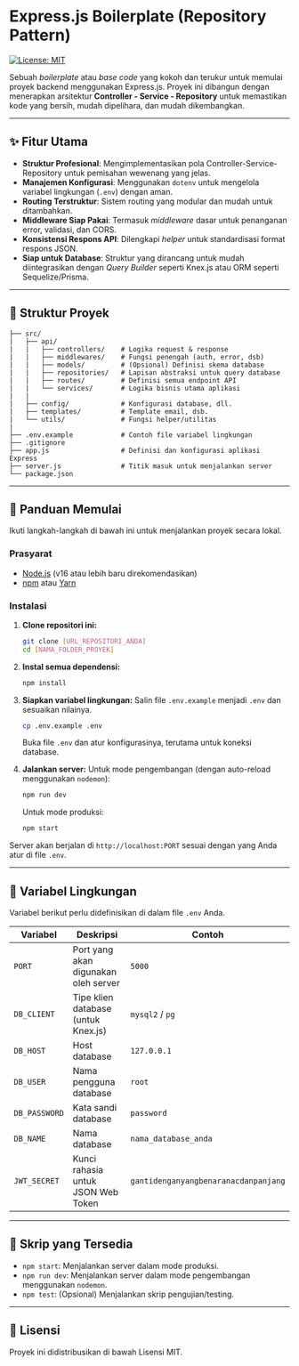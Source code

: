 # Express.js Boilerplate (Repository Pattern)

[![License: MIT](https://img.shields.io/badge/License-MIT-yellow.svg)](https://opensource.org/licenses/MIT)

Sebuah *boilerplate* atau *base code* yang kokoh dan terukur untuk memulai proyek backend menggunakan Express.js. Proyek ini dibangun dengan menerapkan arsitektur **Controller - Service - Repository** untuk memastikan kode yang bersih, mudah dipelihara, dan mudah dikembangkan.

---

## ✨ Fitur Utama

-   **Struktur Profesional**: Mengimplementasikan pola Controller-Service-Repository untuk pemisahan wewenang yang jelas.
-   **Manajemen Konfigurasi**: Menggunakan `dotenv` untuk mengelola variabel lingkungan (`.env`) dengan aman.
-   **Routing Terstruktur**: Sistem routing yang modular dan mudah untuk ditambahkan.
-   **Middleware Siap Pakai**: Termasuk *middleware* dasar untuk penanganan error, validasi, dan CORS.
-   **Konsistensi Respons API**: Dilengkapi *helper* untuk standardisasi format respons JSON.
-   **Siap untuk Database**: Struktur yang dirancang untuk mudah diintegrasikan dengan *Query Builder* seperti Knex.js atau ORM seperti Sequelize/Prisma.

---

## 📁 Struktur Proyek
```
├── src/
|   ├── api/
|   |   ├── controllers/    # Logika request & response
|   |   ├── middlewares/    # Fungsi penengah (auth, error, dsb)
|   |   ├── models/         # (Opsional) Definisi skema database
|   |   ├── repositories/   # Lapisan abstraksi untuk query database
|   |   ├── routes/         # Definisi semua endpoint API
|   |   └── services/       # Logika bisnis utama aplikasi
|   |
|   ├── config/             # Konfigurasi database, dll.
|   ├── templates/          # Template email, dsb.
|   └── utils/              # Fungsi helper/utilitas
|
├── .env.example            # Contoh file variabel lingkungan
├── .gitignore
├── app.js                  # Definisi dan konfigurasi aplikasi Express
├── server.js               # Titik masuk untuk menjalankan server
└── package.json
```
---

## 🚀 Panduan Memulai

Ikuti langkah-langkah di bawah ini untuk menjalankan proyek secara lokal.

### Prasyarat

-   [Node.js](https://nodejs.org/en/) (v16 atau lebih baru direkomendasikan)
-   [npm](https://www.npmjs.com/) atau [Yarn](https://yarnpkg.com/)

### Instalasi

1.  **Clone repositori ini:**
    ```bash
    git clone [URL_REPOSITORI_ANDA]
    cd [NAMA_FOLDER_PROYEK]
    ```

2.  **Instal semua dependensi:**
    ```bash
    npm install
    ```

3.  **Siapkan variabel lingkungan:**
    Salin file `.env.example` menjadi `.env` dan sesuaikan nilainya.
    ```bash
    cp .env.example .env
    ```
    Buka file `.env` dan atur konfigurasinya, terutama untuk koneksi database.

4.  **Jalankan server:**
    Untuk mode pengembangan (dengan auto-reload menggunakan `nodemon`):
    ```bash
    npm run dev
    ```
    Untuk mode produksi:
    ```bash
    npm start
    ```

Server akan berjalan di `http://localhost:PORT` sesuai dengan yang Anda atur di file `.env`.

---

## 🔑 Variabel Lingkungan

Variabel berikut perlu didefinisikan di dalam file `.env` Anda.

| Variabel      | Deskripsi                               | Contoh                               |
| ------------- | --------------------------------------- | ------------------------------------ |
| `PORT`        | Port yang akan digunakan oleh server    | `5000`                               |
| `DB_CLIENT`   | Tipe klien database (untuk Knex.js)     | `mysql2` / `pg`                       |
| `DB_HOST`     | Host database                           | `127.0.0.1`                          |
| `DB_USER`     | Nama pengguna database                  | `root`                               |
| `DB_PASSWORD` | Kata sandi database                     | `password`                           |
| `DB_NAME`     | Nama database                           | `nama_database_anda`                 |
| `JWT_SECRET`  | Kunci rahasia untuk JSON Web Token      | `gantidenganyangbenaranacdanpanjang` |

---

## 📜 Skrip yang Tersedia

-   `npm start`: Menjalankan server dalam mode produksi.
-   `npm run dev`: Menjalankan server dalam mode pengembangan menggunakan `nodemon`.
-   `npm test`: (Opsional) Menjalankan skrip pengujian/testing.

---

## 📄 Lisensi

Proyek ini didistribusikan di bawah Lisensi MIT.
